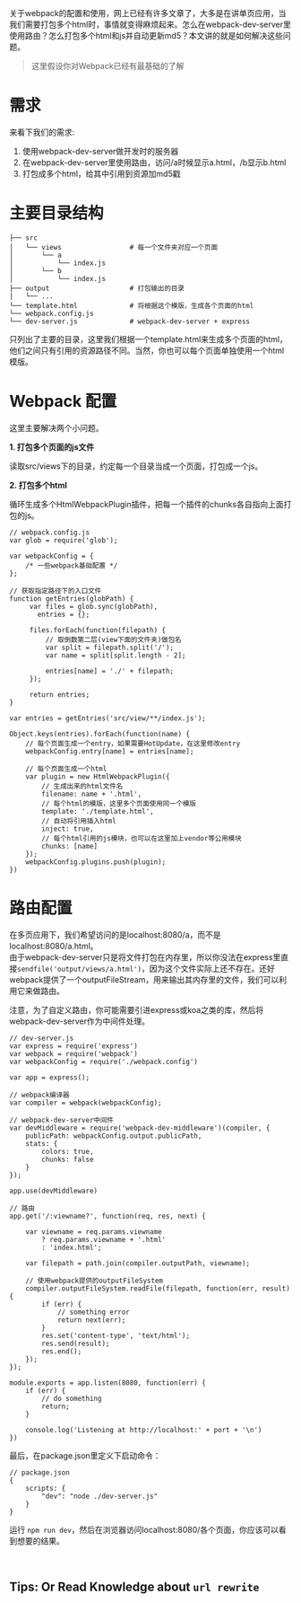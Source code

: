 关于webpack的配置和使用，网上已经有许多文章了，大多是在讲单页应用，当我们需要打包多个html时，事情就变得麻烦起来。怎么在webpack-dev-server里使用路由？怎么打包多个html和js并自动更新md5？本文讲的就是如何解决这些问题。

>  这里假设你对Webpack已经有最基础的了解

# 需求
来看下我们的需求:

1. 使用webpack-dev-server做开发时的服务器
2. 在webpack-dev-server里使用路由，访问/a时候显示a.html，/b显示b.html
3. 打包成多个html，给其中引用到资源加md5戳


# 主要目录结构
```
├── src                       
│   └── views                 # 每一个文件夹对应一个页面
│       └── a                 
│           └── index.js
│       └── b                 
│           └── index.js
├── output                    # 打包输出的目录
|   └── ...
└── template.html             # 将根据这个模版，生成各个页面的html
└── webpack.config.js
└── dev-server.js             # webpack-dev-server + express
```
 
只列出了主要的目录，这里我们根据一个template.html来生成多个页面的html，他们之间只有引用的资源路径不同。当然，你也可以每个页面单独使用一个html模版。

# Webpack 配置
这里主要解决两个小问题。

**1. 打包多个页面的js文件**

读取src/views下的目录，约定每一个目录当成一个页面，打包成一个js。

**2. 打包多个html**

循环生成多个HtmlWebpackPlugin插件，把每一个插件的chunks各自指向上面打包的js。


```
// webpack.config.js
var glob = require('glob');

var webpackConfig = {
    /* 一些webpack基础配置 */   
};

// 获取指定路径下的入口文件
function getEntries(globPath) {
     var files = glob.sync(globPath),
       entries = {};

     files.forEach(function(filepath) {
         // 取倒数第二层(view下面的文件夹)做包名
         var split = filepath.split('/');
         var name = split[split.length - 2];

         entries[name] = './' + filepath;
     });

     return entries;
}

var entries = getEntries('src/view/**/index.js');

Object.keys(entries).forEach(function(name) {
    // 每个页面生成一个entry，如果需要HotUpdate，在这里修改entry
    webpackConfig.entry[name] = entries[name];

    // 每个页面生成一个html
    var plugin = new HtmlWebpackPlugin({
        // 生成出来的html文件名
        filename: name + '.html',
        // 每个html的模版，这里多个页面使用同一个模版
        template: './template.html',
        // 自动将引用插入html
        inject: true,
        // 每个html引用的js模块，也可以在这里加上vendor等公用模块
        chunks: [name]
    });
    webpackConfig.plugins.push(plugin);
})
```

# 路由配置
在多页应用下，我们希望访问的是localhost:8080/a，而不是localhost:8080/a.html。  
由于webpack-dev-server只是将文件打包在内存里，所以你没法在express里直接`sendfile('output/views/a.html')`，因为这个文件实际上还不存在。还好webpack提供了一个outputFileStream，用来输出其内存里的文件，我们可以利用它来做路由。

注意，为了自定义路由，你可能需要引进express或koa之类的库，然后将webpack-dev-server作为中间件处理。


```
// dev-server.js
var express = require('express')
var webpack = require('webpack')
var webpackConfig = require('./webpack.config')

var app = express();

// webpack编译器
var compiler = webpack(webpackConfig);

// webpack-dev-server中间件
var devMiddleware = require('webpack-dev-middleware')(compiler, {
    publicPath: webpackConfig.output.publicPath,
    stats: {
        colors: true,
        chunks: false
    }
});

app.use(devMiddleware)

// 路由
app.get('/:viewname?', function(req, res, next) {

    var viewname = req.params.viewname 
        ? req.params.viewname + '.html' 
        : 'index.html';

    var filepath = path.join(compiler.outputPath, viewname);

    // 使用webpack提供的outputFileSystem
    compiler.outputFileSystem.readFile(filepath, function(err, result) {
        if (err) {
            // something error
            return next(err);
        }
        res.set('content-type', 'text/html');
        res.send(result);
        res.end();
    });
});

module.exports = app.listen(8080, function(err) {
    if (err) {
        // do something
        return;
    }

    console.log('Listening at http://localhost:' + port + '\n')
})
```
最后，在package.json里定义下启动命令：
```
// package.json
{
    scripts: {
        "dev": "node ./dev-server.js"   
    }
}
```

运行 `npm run dev`，然后在浏览器访问localhost:8080/各个页面，你应该可以看到想要的结果。

&emsp;
&emsp;

## Tips: Or Read Knowledge about `url rewrite`